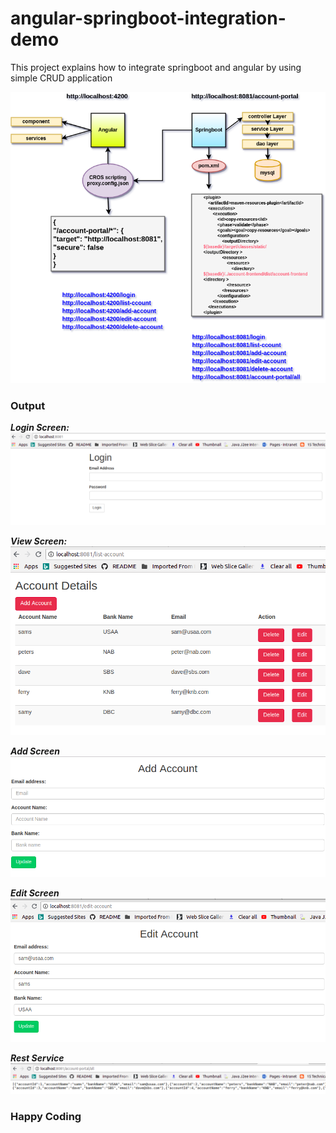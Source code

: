 # angular-springboot-integration-demo
This project explains how to integrate springboot and angular by using simple CRUD application

![angular-springboot.png](angular-springboot.png)


### Output

***Login Screen:***
![ang-login.png](ang-login.png)

***View Screen:***
![ang-view.png](ang-view.png)

***Add Screen***
![ang-add.png](ang-add.png)

***Edit Screen***
![ang-edit.png](ang-edit.png)

***Rest Service***
![ang-spring-view.png](ang-spring-view.png)

### Happy Coding 
